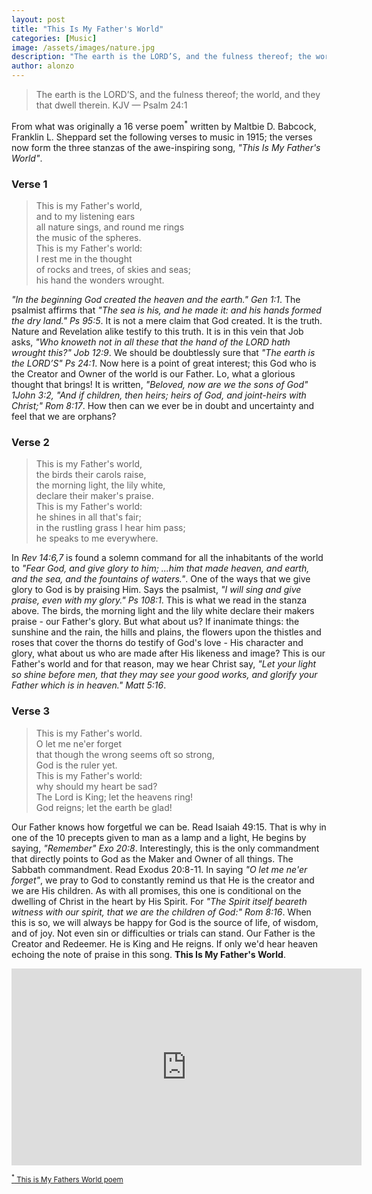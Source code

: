 ```yaml
---
layout: post
title: "This Is My Father's World"
categories: [Music]
image: /assets/images/nature.jpg
description: "The earth is the LORD’S, and the fulness thereof; the world, and they that dwell therein. KJV — Psalm 24:1"
author: alonzo
---
```


> The earth is the LORD’S, and the fulness thereof; the world, and they that dwell therein. KJV — Psalm 24:1

From what was originally a 16 verse poem<sup>\*</sup> written by Maltbie D. Babcock, Franklin L. Sheppard set the following verses to music in 1915; the verses now form the three stanzas of the awe-inspiring song, _"This Is My Father's World"_.

### Verse 1

> This is my Father's world, <br>
> and to my listening ears <br>
> all nature sings, and round me rings <br>
> the music of the spheres. <br>
> This is my Father's world: <br>
> I rest me in the thought <br>
> of rocks and trees, of skies and seas; <br>
> his hand the wonders wrought. <br>

_"In the beginning God created the heaven and the earth." Gen 1:1_. The psalmist affirms that _"The sea is his, and he made it: and his hands formed the dry land." Ps 95:5_. It is not a mere claim that God created. It is the truth. Nature and Revelation alike testify to this truth. It is in this vein that Job asks, _"Who knoweth not in all these that the hand of the LORD hath wrought this?" Job 12:9_. We should be doubtlessly sure that _"The earth is the LORD’S" Ps 24:1_. Now here is a point of great interest; this God who is the Creator and Owner of the world is our Father. Lo, what a glorious thought that brings! It is written, _"Beloved, now are we the sons of God" 1John 3:2, "And if children, then heirs; heirs of God, and joint-heirs with Christ;" Rom 8:17_. How then can we ever be in doubt and uncertainty and feel that we are orphans?

### Verse 2

> This is my Father's world, <br>
> the birds their carols raise, <br>
> the morning light, the lily white, <br>
> declare their maker's praise. <br>
> This is my Father's world: <br>
> he shines in all that's fair; <br>
> in the rustling grass I hear him pass; <br>
> he speaks to me everywhere. <br>

In _Rev 14:6,7_ is found a solemn command for all the inhabitants of the world to _"Fear God, and give glory to him; ...him that made heaven, and earth, and the sea, and the fountains of waters."_. One of the ways that we give glory to God is by praising Him. Says the psalmist, _"I will sing and give praise, even with my glory." Ps 108:1_. This is what we read in the stanza above. The birds, the morning light and the lily white declare their makers praise - our Father's glory. But what about us? If inanimate things: the sunshine and the rain, the hills and plains, the flowers upon the thistles and roses that cover the thorns do testify of God's love - His character and glory, what about us who are made after His likeness and image? This is our Father's world and for that reason, may we hear Christ say, _"Let your light so shine before men, that they may see your good works, and glorify your Father which is in heaven." Matt 5:16_.

### Verse 3

> This is my Father's world. <br>
> O let me ne'er forget <br>
> that though the wrong seems oft so strong, <br>
> God is the ruler yet. <br>
> This is my Father's world: <br>
> why should my heart be sad? <br>
> The Lord is King; let the heavens ring! <br>
> God reigns; let the earth be glad! <br>

Our Father knows how forgetful we can be. Read Isaiah 49:15. That is why in one of the 10 precepts given to man as a lamp and a light, He begins by saying, _"Remember" Exo 20:8_. Interestingly, this is the only commandment that directly points to God as the Maker and Owner of all things. The Sabbath commandment. Read Exodus 20:8-11. In saying _"O let me ne'er forget"_, we pray to God to constantly remind us that He is the creator and we are His children. As with all promises, this one is conditional on the dwelling of Christ in the heart by His Spirit. For _"The Spirit itself beareth witness with our spirit, that we are the children of God:" Rom 8:16_. When this is so, we will always be happy for God is the source of life, of wisdom, and of joy. Not even sin or difficulties or trials can stand. Our Father is the Creator and Redeemer. He is King and He reigns. If only we'd hear heaven echoing the note of praise in this song. **This Is My Father's World**.

<iframe width="560" height="315" src="https://www.youtube.com/embed/WRN8v95byww" frameborder="0" allow="accelerometer; autoplay; encrypted-media; gyroscope; picture-in-picture" allowfullscreen></iframe>

<span class="post-date"><small class="post-date"> <a target="_blank" href="https://commons.wikimedia.org/wiki/File:This_is_My_Fathers_World_poem_(2).JPG"><sup>\*</sup> This is My Fathers World poem</a> </small></span>
